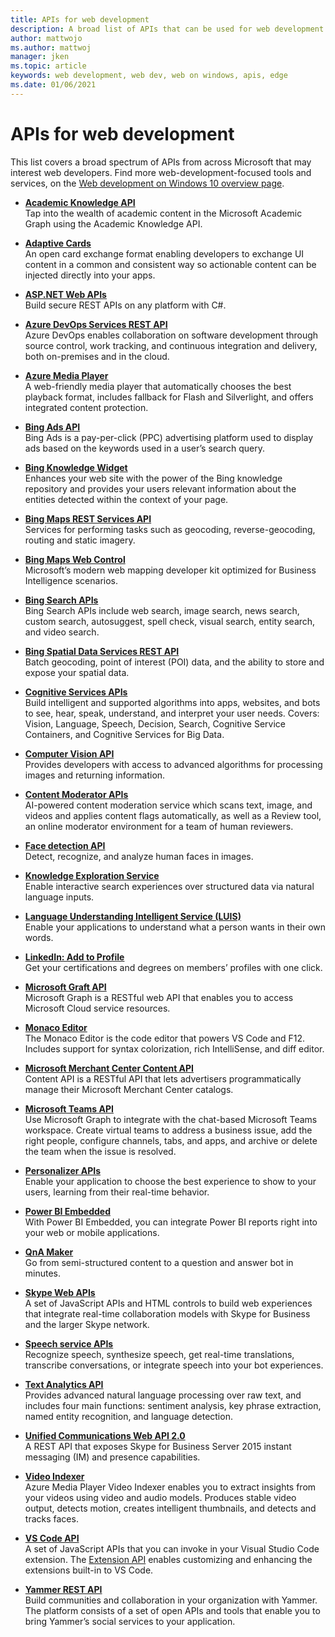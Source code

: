 ```yaml
---
title: APIs for web development
description: A broad list of APIs that can be used for web development from products across Microsoft.
author: mattwojo 
ms.author: mattwoj 
manager: jken
ms.topic: article
keywords: web development, web dev, web on windows, apis, edge
ms.date: 01/06/2021
---
```


# APIs for web development

This list covers a broad spectrum of APIs from across Microsoft that may interest web developers. Find more web-development-focused tools and services, on the [Web development on Windows 10 overview page](/overview.md).

- **[Academic Knowledge API](https://azure.microsoft.com/services/cognitive-services/academic-knowledge/)**<br>
Tap into the wealth of academic content in the Microsoft Academic Graph using the Academic Knowledge API.

- **[Adaptive Cards](https://adaptivecards.io/)**<br>
An open card exchange format enabling developers to exchange UI content in a common and consistent way so actionable content can be injected directly into your apps.

- **[ASP.NET Web APIs](https://dotnet.microsoft.com/apps/aspnet/apis)**<br>
Build secure REST APIs on any platform with C#.

- **[Azure DevOps Services REST API](/rest/api/azure/devops/)**<br>
Azure DevOps enables collaboration on software development through source control, work tracking, and continuous integration and delivery, both on-premises and in the cloud.

- **[Azure Media Player](https://azure.microsoft.com/services/media-services/media-player/)**<br>
A web-friendly media player that automatically chooses the best playback format, includes fallback for Flash and Silverlight, and offers integrated content protection.

- **[Bing Ads API](/advertising/guides/)**<br>
Bing Ads is a pay-per-click (PPC) advertising platform used to display ads based on the keywords used in a user’s search query.

- **[Bing Knowledge Widget](https://www.bing.com/widget/knowledge)**<br>
Enhances your web site with the power of the Bing knowledge repository and provides your users relevant information about the entities detected within the context of your page.

- **[Bing Maps REST Services API](/bingmaps/rest-services/index.md)**<br>
Services for performing tasks such as geocoding, reverse-geocoding, routing and static imagery.

- **[Bing Maps Web Control](https://www.bing.com/api/maps/sdkrelease/mapcontrol/isdk#overview)**<br>
Microsoft’s modern web mapping developer kit optimized for Business Intelligence scenarios.

- **[Bing Search APIs](https://www.microsoft.com/bing/apis)**<br>
Bing Search APIs include web search, image search, news search, custom search, autosuggest, spell check, visual search, entity search, and video search.

- **[Bing Spatial Data Services REST API](/bingmaps/spatial-data-services/)**<br>
Batch geocoding, point of interest (POI) data, and the ability to store and expose your spatial data.

- **[Cognitive Services APIs](/azure/cognitive-services/)**<br>
Build intelligent and supported algorithms into apps, websites, and bots to see, hear, speak, understand, and interpret your user needs. Covers: Vision, Language, Speech, Decision, Search, Cognitive Service Containers, and Cognitive Services for Big Data.

- **[Computer Vision API](/azure/cognitive-services/computer-vision/)**<br>
Provides developers with access to advanced algorithms for processing images and returning information.

- **[Content Moderator APIs](/azure/cognitive-services/content-moderator/overview.md)**<br>
AI-powered content moderation service which scans text, image, and videos and applies content flags automatically, as well as a Review tool, an online moderator environment for a team of human reviewers.

- **[Face detection API](/azure/cognitive-services/face/)**<br>
Detect, recognize, and analyze human faces in images.

- **[Knowledge Exploration Service](https://github.com/microsoft/cognitive-research-technologies-docs/blob/master/knowledge-exploration-service/GettingStarted.md)**<br>
Enable interactive search experiences over structured data via natural language inputs.

- **[Language Understanding Intelligent Service (LUIS)](/azure/cognitive-services/luis/)**<br>
Enable your applications to understand what a person wants in their own words.

- **[LinkedIn: Add to Profile](https://addtoprofile.linkedin.com/)**<br>
Get your certifications and degrees on members’ profiles with one click.

- **[Microsoft Graft API](/graph/use-the-api)**<br>
Microsoft Graph is a RESTful web API that enables you to access Microsoft Cloud service resources.

- **[Monaco Editor](https://microsoft.github.io/monaco-editor/)**<br>
The Monaco Editor is the code editor that powers VS Code and F12. Includes support for syntax colorization, rich IntelliSense, and diff editor.

- **[Microsoft Merchant Center Content API](/advertising/shopping-content/)**<br>
Content API is a RESTful API that lets advertisers programmatically manage their Microsoft Merchant Center catalogs.

- **[Microsoft Teams API](/graph/teams-concept-overview)**<br>
Use Microsoft Graph to integrate with the chat-based Microsoft Teams workspace. Create virtual teams to address a business issue, add the right people, configure channels, tabs, and apps, and archive or delete the team when the issue is resolved.

- **[Personalizer APIs](/azure/cognitive-services/personalizer/)**<br>
Enable your application to choose the best experience to show to your users, learning from their real-time behavior.

- **[Power BI Embedded](https://azure.microsoft.com/en-us/services/power-bi-embedded/)**<br>
With Power BI Embedded, you can integrate Power BI reports right into your web or mobile applications.

- **[QnA Maker](/azure/cognitive-services/QnAMaker/)**<br>
Go from semi-structured content to a question and answer bot in minutes.

- **[Skype Web APIs](/skype-sdk/websdk/docs/skypewebsdk)**<br>
A set of JavaScript APIs and HTML controls to build web experiences that integrate real-time collaboration models with Skype for Business and the larger Skype network.

- **[Speech service APIs](/azure/cognitive-services/speech-service/)**<br>
Recognize speech, synthesize speech, get real-time translations, transcribe conversations, or integrate speech into your bot experiences.

- **[Text Analytics API](/azure/cognitive-services/text-analytics/)**<br>
Provides advanced natural language processing over raw text, and includes four main functions: sentiment analysis, key phrase extraction, named entity recognition, and language detection.

- **[Unified Communications Web API 2.0](/skype-sdk/ucwa/unifiedcommunicationswebapi2_0)**<br>
    A REST API that exposes Skype for Business Server 2015 instant messaging (IM) and presence capabilities.

- **[Video Indexer](/azure/media-services/video-indexer/)**<br>
Azure Media Player Video Indexer enables you to extract insights from your videos using video and audio models. Produces stable video output, detects motion, creates intelligent thumbnails, and detects and tracks faces.

- **[VS Code API](https://code.visualstudio.com/api/references/vscode-api)**<br>
A set of JavaScript APIs that you can invoke in your Visual Studio Code extension. The [Extension API](https://code.visualstudio.com/api) enables customizing and enhancing the extensions built-in to VS Code.

- **[Yammer REST API](https://developer.yammer.com/docs/getting-started)**<br>
Build communities and collaboration in your organization with Yammer. The platform consists of a set of open APIs and tools that enable you to bring Yammer’s social services to your application.
